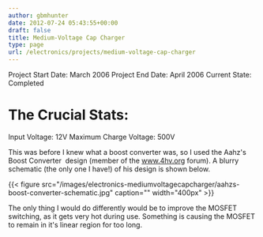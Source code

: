 ```yaml
---
author: gbmhunter
date: 2012-07-24 05:43:55+00:00
draft: false
title: Medium-Voltage Cap Charger
type: page
url: /electronics/projects/medium-voltage-cap-charger
---
```


Project Start Date: March 2006
Project End Date: April 2006
Current State: Completed

# The Crucial Stats:

Input Voltage: 12V
Maximum Charge Voltage: 500V

This was before I knew what a boost converter was, so I used the Aahz's Boost Converter  design (member of the www.4hv.org forum). A blurry schematic (the only one I have!) of his design is shown below.

{{< figure src="/images/electronics-mediumvoltagecapcharger/aahzs-boost-converter-schematic.jpg" caption=""  width="400px" >}}

The only thing I would do differently would be to improve the MOSFET switching, as it gets very hot during use. Something is causing the MOSFET to remain in it's linear region for too long.
